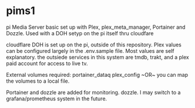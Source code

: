 # pims1
pi Media Server basic set up with Plex, plex_meta_manager, Portainer and Dozzle. Used with a DOH setyp on the pi itself thru cloudfare

cloudflare DOH is set up on the pi, outside of this repository. Plex values can be configured largely in the .env.sample file. Most values are self explanatory. the outsiede services in this system are tmdb, trakt, and a plex paid account for access to live tv. 

External volumes required:
portainer_dataq
plex_config
~OR~ 
you can map the volumes to a local file. 

Portainer and dozzle are added for monitoring. dozzle. I may switch to a grafana/prometheus system in the future.


